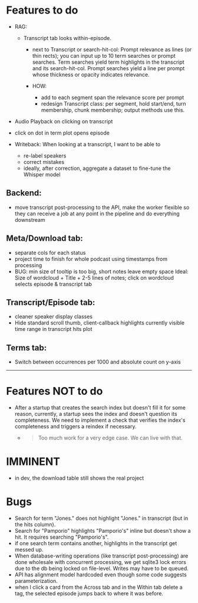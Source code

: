 # Features to do

- RAG:
  - Transcript tab looks within-episode.
    - next to Transcript or search-hit-col: Prompt relevance as lines (or thin rects);
      you can input up to 10 term searches or prompt searches. Term searches yield term highlights in the transcript and its search-hit-col. Prompt searches yield a line per prompt whose thickness or opacity indicates relevance.
    
    - HOW:
      - add to each segment span the relevance score per prompt
      - redesign Transcript class: per segment, hold start/end, turn membership, chunk membership; output methods use this.

- Audio Playback on clicking on transcript
- click on dot in term plot opens episode

- Writeback: When looking at a transcript, I want to be able to
  - re-label speakers
  - correct mistakes
  - ideally, after correction, aggregate a dataset to fine-tune the Whisper model

## Backend:

- move transcript post-processing to the API, make the worker flexible so they can receive a job at any point in the pipeline and do everything downstream

## Meta/Download tab:

- separate cols for each status
- project time to finish for whole podcast using timestamps from processing
- BUG: min size of tooltip is too big, short notes leave empty space
  Ideal: Size of wordcloud + Title + 2-5 lines of notes; click on wordcloud selects episode & transcript tab

## Transcript/Episode tab:

- cleaner speaker display classes
- Hide standard scroll thumb, client-callback highlights currently visible time range in transcript hits plot

## Terms tab:

- Switch between occurrences per 1000 and absolute count on y-axis

---

# Features NOT to do

- After a startup that creates the search index but doesn't fill it for some reason, currently, a startup sees the 
  index and doesn't question its completeness. We need to implement a check that verifies the index's completeness 
  and triggers a reindex if necessary.  
  - > Too much work for a very edge case. We can live with that.
  
# IMMINENT

- in dev, the download table still shows the real project


# Bugs

- Search for term "Jones." does not highlight "Jones." in transcript (but in the hits column).
- Search for "Pamporio" highlights "Pamporio's" inline but doesn't show a hit. It requires searching "Pamporio's".
- if one search term contains another, highlights in the transcript get messed up.
- When database-writing operations (like transcript post-processing) are done wholesale with concurrent processing, we get sqlite3 lock errors due to the db being locked on file-level. Writes may have to be queued.
- API has alignment model hardcoded even though some code suggests parameterization.
- when I click a card from the Across tab and in the Within tab delete a tag, the selected episode jumps back to where it was before.